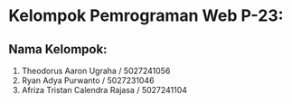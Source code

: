 # Kelompok Pemrograman Web P-23:

## Nama Kelompok:

1. Theodorus Aaron Ugraha / 5027241056
2. Ryan Adya Purwanto / 5027231046
3. Afriza Tristan Calendra Rajasa / 5027241104